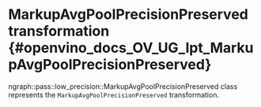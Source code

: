 # MarkupAvgPoolPrecisionPreserved transformation {#openvino_docs_OV_UG_lpt_MarkupAvgPoolPrecisionPreserved}

ngraph::pass::low_precision::MarkupAvgPoolPrecisionPreserved class represents the `MarkupAvgPoolPrecisionPreserved` transformation.
